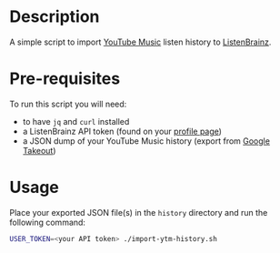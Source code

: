 # Description
A simple script to import [YouTube Music](https://music.youtube.com/) listen history to [ListenBrainz](https://listenbrainz.org/).

# Pre-requisites
To run this script you will need:
- to have `jq` and `curl` installed
- a ListenBrainz API token (found on your [profile page](https://listenbrainz.org/profile/))
- a JSON dump of your YouTube Music history (export from [Google Takeout](https://takeout.google.com))

# Usage
Place your exported JSON file(s) in the `history` directory and run the following command:
```sh
USER_TOKEN=<your API token> ./import-ytm-history.sh
```
